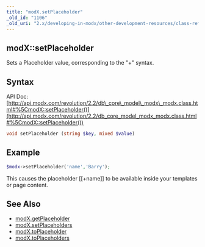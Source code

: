 ```yaml
---
title: "modX.setPlaceholder"
_old_id: "1106"
_old_uri: "2.x/developing-in-modx/other-development-resources/class-reference/modx/modx.setplaceholder"
---
```


## modX::setPlaceholder

Sets a Placeholder value, corresponding to the "+" syntax.

## Syntax

API Doc: [http://api.modx.com/revolution/2.2/db\_core\_model\_modx\_modx.class.html#%5CmodX::setPlaceholder()](http://api.modx.com/revolution/2.2/db_core_model_modx_modx.class.html#%5CmodX::setPlaceholder())

``` php
void setPlaceholder (string $key, mixed $value)
```

## Example

``` php
$modx->setPlaceholder('name','Barry');
```

This causes the placeholder \[\[+name\]\] to be available inside your templates or page content.

## See Also

- [modX.getPlaceholder](extending-modx/modx-class/reference/modx.getplaceholder "modX.getPlaceholder")
- [modX.setPlaceholders](extending-modx/modx-class/reference/modx.setplaceholders "modX.setPlaceholders")
- [modX.toPlaceholder](extending-modx/modx-class/reference/modx.toplaceholder "modX.toPlaceholder")
- [modX.toPlaceholders](extending-modx/modx-class/reference/modx.toplaceholders "modX.toPlaceholders")
